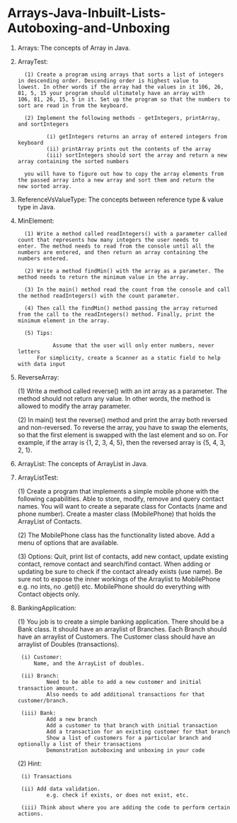 # Arrays-Java-Inbuilt-Lists-Autoboxing-and-Unboxing

1. Arrays: The concepts of Array in Java.
         
2. ArrayTest:

         (1) Create a program using arrays that sorts a list of integers in descending order. Descending order is highest value to                lowest. In other words if the array had the values in it 106, 26, 81, 5, 15 your program should ultimately have an array with            106, 81, 26, 15, 5 in it. Set up the program so that the numbers to sort are read in from the keyboard.
         
         (2) Implement the following methods - getIntegers, printArray, and sortIntegers
         
                (i) getIntegers returns an array of entered integers from keyboard
                (ii) printArray prints out the contents of the array
                (iii) sortIntegers should sort the array and return a new array containing the sorted numbers
         
         you will have to figure out how to copy the array elements from the passed array into a new array and sort them and return the          new sorted array.

3. ReferenceVsValueType: The concepts between reference type & value type in Java.

4. MinElement:

         (1) Write a method called readIntegers() with a parameter called count that represents how many integers the user needs to              enter. The method needs to read from the console until all the numbers are entered, and then return an array containing the              numbers entered. 
         
         (2) Write a method findMin() with the array as a parameter. The method needs to return the minimum value in the array. 
         
         (3) In the main() method read the count from the console and call the method readIntegers() with the count parameter. 

         (4) Then call the findMin() method passing the array returned from the call to the readIntegers() method. Finally, print the            minimum element in the array.

         (5) Tips: 
	         
                  Assume that the user will only enter numbers, never letters
	         For simplicity, create a Scanner as a static field to help with data input

5. ReverseArray:

	(1) Write a method called reverse() with an int array as a parameter. The method should not return any value. In other words, 		the method is allowed to modify the array parameter.

	(2) In main() test the reverse() method and print the array both reversed and non-reversed. To reverse the array, you have to 		swap the elements, so that the first element is swapped with the last element and so on. For example, if the array is {1, 2, 3, 	4, 5}, then the reversed array is {5, 4, 3, 2, 1}.

6. ArrayList: The concepts of ArrayList in Java.

7. ArrayListTest: 

      (1) Create a program that implements a simple mobile phone with the following capabilities. Able to store, modify, remove and 		 query contact names. You will want to create a separate class for Contacts (name and phone number). Create a master class 		 (MobilePhone) that holds the ArrayList of Contacts.
	 
	 (2) The MobilePhone class has the functionality listed above. Add a menu of options that are available.
         
	 (3) Options: Quit, print list of contacts, add new contact, update existing contact, remove contact and search/find contact. 		 When adding or updating be sure to check if the contact already exists (use name). Be sure not to expose the inner workings of  	  the Arraylist to MobilePhone e.g. no ints, no .get(i) etc. MobilePhone should do everything with Contact objects only.
	 
8. BankingApplication:

      (1) You job is to create a simple banking application. There should be a Bank class. It should have an arraylist of Branches.
      Each Branch should have an arraylist of Customers. The Customer class should have an arraylist of Doubles (transactions).
	
		(i) Customer: 
			Name, and the ArrayList of doubles.

		(ii) Branch: 
         		Need to be able to add a new customer and initial transaction amount.
        		Also needs to add additional transactions for that customer/branch.
		
		(iii) Bank:
         		Add a new branch
         		Add a customer to that branch with initial transaction
        		Add a transaction for an existing customer for that branch
         		Show a list of customers for a particular branch and optionally a list of their transactions
         		Demonstration autoboxing and unboxing in your code

	(2) Hint: 

		(i) Transactions

        (ii) Add data validation.
         		e.g. check if exists, or does not exist, etc.

		(iii) Think about where you are adding the code to perform certain actions.
		
		
